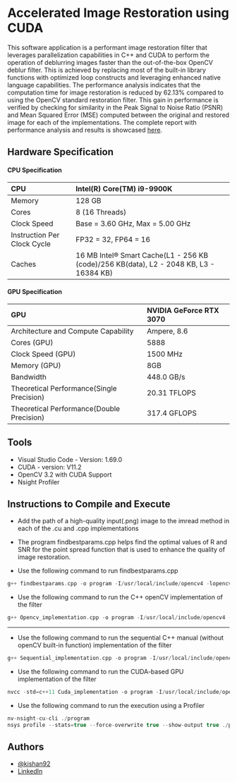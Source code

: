 
# Accelerated Image Restoration using CUDA

This software application is a performant image restoration filter that leverages parallelization capabilities in C++ and CUDA to perform the operation of deblurring images faster than the out-of-the-box OpenCV deblur filter. This is achieved by replacing most of the built-in library functions with optimized loop constructs and leveraging enhanced native language capabilities. The performance analysis indicates that the computation time for image restoration is reduced by 62.13% compared to using the OpenCV standard restoration filter. This gain in performance is verified by checking for similarity in the Peak Signal to Noise Ratio (PSNR) and Mean Squared Error (MSE) computed between the original and restored image for each of the implementations. The complete report with performance analysis and results is showcased [here](https://github.com/kishan92/Accelerated_ImageRestoration_using_CUDA/blob/main/Accelerated_ImageRestoration_using_CUDA.pdf).


## Hardware Specification

#### CPU Specification



| CPU | Intel(R) Core(TM) i9-9900K     |
| :-------- | :------- |
| Memory | 128 GB |
|Cores | 8 (16 Threads) |
|Clock Speed | Base = 3.60 GHz, Max = 5.00 GHz|
|Instruction Per Clock Cycle | FP32 = 32, FP64 = 16 |
|Caches | 16 MB Intel® Smart Cache(L1 - 256 KB (code)/256 KB(data), L2 - 2048 KB, L3 - 16384 KB)

#### GPU Specification

|GPU | NVIDIA GeForce RTX 3070|
| :-------- | :------- |
|Architecture and Compute Capability|Ampere, 8.6|
|Cores (GPU) | 5888|
|Clock Speed (GPU) | 1500 MHz|
|Memory (GPU) |8GB |
|Bandwidth | 448.0 GB/s|
|Theoretical Performance(Single Precision) | 20.31 TFLOPS|
| Theoretical Performance(Double Precision) |  317.4 GFLOPS|


## Tools

- Visual Studio Code - Version: 1.69.0 
- CUDA - version: V11.2
- OpenCV 3.2 with CUDA Support
- Nsight Profiler

## Instructions to Compile and Execute

- Add the path of a high-quality input(.png) image to the imread method in each of the .cu and .cpp implementations
- The program findbestparams.cpp helps find the optimal values of R and SNR for the point spread function that is used to enhance the quality of image restoration.

- Use the following command to run findbestparams.cpp

```c++
g++ findbestparams.cpp -o program -I/usr/local/include/opencv4 -lopencv_core -lopencv_highgui -lopencv_imgcodecs -lopencv_imgproc $(pkg-config opencv4 --libs)
```

- Use the following command to run the C++ openCV implementation of the filter

```c++
g++ Opencv_implementation.cpp -o program -I/usr/local/include/opencv4 -lopencv_core -lopencv_highgui -lopencv_imgcodecs -lopencv_imgproc $(pkg-config opencv4 --libs)
```
-----
- Use the following command to run the sequential C++ manual (without openCV built-in function) implementation of the filter

```c++
g++ Sequential_implementation.cpp -o program -I/usr/local/include/opencv4 -lopencv_core -lopencv_highgui -lopencv_imgcodecs -lopencv_imgproc $(pkg-config opencv4 --libs)
```

- Use the following command to run the CUDA-based GPU implementation of the filter

```c++
nvcc -std=c++11 Cuda_implementation -o program -I/usr/local/include/opencv4 -lopencv_core -lopencv_highgui -lopencv_imgcodecs -lopencv_imgproc $(pkg-config opencv4 --libs)
```

- Use the following command to run the execution using a Profiler

```c++
nv-nsight-cu-cli ./program
nsys profile --stats=true --force-overwrite true --show-output true ./program

```



## Authors

- [@kishan92](https://github.com/kishan92)
- [LinkedIn](https://www.linkedin.com/in/kishan-nagendra-profile/)

